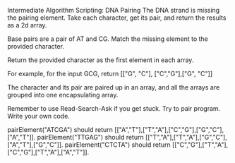 Intermediate Algorithm Scripting: DNA Pairing
The DNA strand is missing the pairing element. Take each character, get its pair, and return the results as a 2d array.

Base pairs are a pair of AT and CG. Match the missing element to the provided character.

Return the provided character as the first element in each array.

For example, for the input GCG, return [["G", "C"], ["C","G"],["G", "C"]]

The character and its pair are paired up in an array, and all the arrays are grouped into one encapsulating array.

Remember to use Read-Search-Ask if you get stuck. Try to pair program. Write your own code.

pairElement("ATCGA") should return [["A","T"],["T","A"],["C","G"],["G","C"],["A","T"]].
pairElement("TTGAG") should return [["T","A"],["T","A"],["G","C"],["A","T"],["G","C"]].
pairElement("CTCTA") should return [["C","G"],["T","A"],["C","G"],["T","A"],["A","T"]].